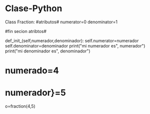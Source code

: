 # Clase-Python

Class Fraction:
   #atributos#
   numerator=0
   denominator=1
   
   #fin secion atribtos#

   def_init_(self,numerador,denominador):
      self.numerator=numerador
      self.denominator=denominador
      print("mi numerador es", numerador")
      print("mi denominador es", denominador")
      
# numerado=4
# numerador}=5
o=fraction(4,5)
